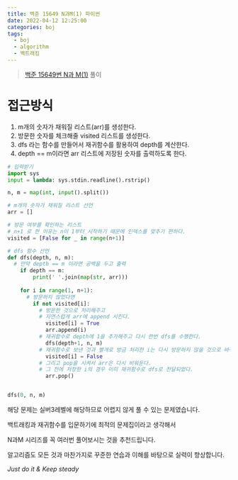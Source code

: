 ```yaml
---
title: 백준 15649 N과M(1) 파이썬
date: 2022-04-12 12:25:00
categories: boj
tags:
  - boj
  - algorithm
  - 백트래킹
---
```



> [백준 15649번 N과 M(1)](https://www.acmicpc.net/problem/15649) 풀이

# 접근방식
1. m개의 숫자가 채워질 리스트(arr)를 생성한다.
2. 방문한 숫자를 체크해줄 visited 리스트를 생성한다.
3. dfs 라는 함수를 만들어서 재귀함수를 활용하여 depth를 계산한다.
4. depth == m이라면 arr 리스트에 저장된 숫자를 출력하도록 한다.   
    
~~~python
# 입력받기
import sys
input = lambda: sys.stdin.readline().rstrip()

n, m = map(int, input().split())

# m개의 숫자가 채워질 리스트 선언
arr = []

# 방문 여부를 확인하는 리스트
# n+1 로 한 이유는 n이 1부터 시작하기 때문에 인덱스를 맞추기 편하다.
visited = [False for _ in range(n+1)]

# dfs 함수 선언
def dfs(depth, n, m):
  # 만약 depth == m 이라면 공백을 두고 출력
    if depth == m:
        print(' '.join(map(str, arr)))
    
    for i in range(1, n+1):
      # 방문하지 않았다면
        if not visited[i]:
          # 방문한 것으로 처리해주고
          # 자연스럽게 arr에 append 시킨다.
            visited[i] = True
            arr.append(i)
          # 재귀함수로 depth에 1을 추가해주고 다시 한번 dfs를 수행한다.
            dfs(depth+1, n, m)
          # 재귀함수로 보낸 것과 별개로 방금 처리한 i는 다시 방문하지 않을 것으로 바꿔준다.
            visited[i] = False
          # 그리고 pop을 시켜서 arr은 다시 비워둔다.
          # 그 전에 저장한 i의 경우 이미 재귀함수로 dfs로 전달되었다.
            arr.pop()


dfs(0, n, m)
~~~

해당 문제는 실버3레벨에 해당하므로 어렵지 않게 풀 수 있는 문제였습니다.

백트래킹과 재귀함수를 입문하기에 최적의 문제집이라고 생각해서

N과M 시리즈를 꼭 여러번 풀어보시는 것을 추천드립니다.

알고리즘도 모든 것과 마찬가지로 꾸준한 연습과 이해를 바탕으로 실력이 향상합니다.

*Just do it & Keep steady*
